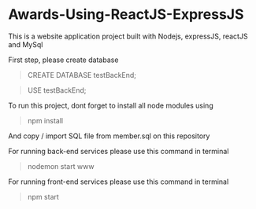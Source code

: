 # Awards-Using-ReactJS-ExpressJS
This is a website application project built with Nodejs, expressJS, reactJS and MySql


First step, please create database
> CREATE DATABASE testBackEnd;

> USE testBackEnd;

To run this project, dont forget to install all node modules using
> npm install

And copy / import SQL file from member.sql on this repository

For running back-end services please use this command in terminal
> nodemon start www

For running front-end services please use this command in terminal
> npm start
